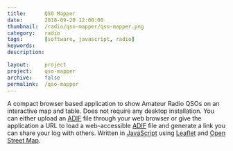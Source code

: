 ```yaml
---
title: 		QSO Mapper
date: 		2018-09-20 12:00:00
thumbnail: 	/radio/qso-mapper/qso-mapper.png
category: 	radio
tags: 		[software, javascript, radio]
keywords:
description:

layout: 	project
project: 	qso-mapper
archive:	false
permalink:  /qso-mapper
---
```

A compact browser based application to show Amateur Radio QSOs on an interactive map and table. Does not require any desktop installation. You can either upload an [ADIF](http://adif.org) file through your web browser or give the application a URL to load a web-accessible [ADIF](http://adif.org) file and generate a link you can share your log with others. Written in [JavaScript](https://www.javascript.com) using [Leaflet](https://leafletjs.com) and [Open Street Map](https://www.openstreetmap.org/). 

<script type="text/javascript">
    window.location = "https://stephenhouser.com/qso-mapper/?url=sample%2Fshort.adi";
</script>
